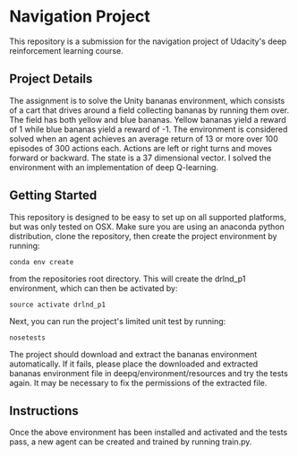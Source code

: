Navigation Project
==================

This repository is a submission for the navigation project of Udacity's deep reinforcement learning course.


Project Details
---------------

The assignment is to solve the Unity bananas environment, which consists of a cart that drives around a field collecting bananas by running them over.  The field has both yellow and blue bananas.  Yellow bananas yield a reward of 1 while blue bananas yield a reward of -1.  The environment is considered solved when an agent achieves an average return of 13 or more over 100 episodes of 300 actions each.  Actions are left or right turns and moves forward or backward.  The state is a 37 dimensional vector.  I solved the environment with an implementation of deep Q-learning.


Getting Started
---------------

This repository is designed to be easy to set up on all supported platforms, but was only tested on OSX.  Make sure you are using an anaconda python distribution, clone the repository, then create the project environment by running:

    conda env create

from the repositories root directory.  This will create the drlnd_p1 environment, which can then be
activated by:

    source activate drlnd_p1

Next, you can run the project's limited unit test by running:

    nosetests

The project should download and extract the bananas environment automatically.  If it fails, please place the downloaded and extracted bananas environment file in deepq/environment/resources and try the tests again.  It may be necessary to fix the permissions of the extracted file.


Instructions
------------

Once the above environment has been installed and activated and the tests pass, a new agent can be created and trained by running train.py.
    
